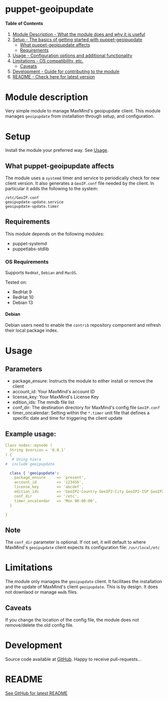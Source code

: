 # puppet-geoipupdate


#### Table of Contents
1. [Module Description - What the module does and why it is useful](#Module%20description)
1. [Setup - The basics of getting started with puppet-geoipupdate](#Setup)
   * [What puppet-geoipupdate affects](#What-puppet-geoipupdate-affects)
   * [Requirements](#Requirements)
1. [Usage - Configuration options and additional functionality](#Usage)
1. [Limitations - OS compatibility, etc.](#Limitations)
   * [Caveats](#Caveats)
1. [Development - Guide for contributing to the module](#Development)
1. [README - Check here for latest version](#README)

# Module description
Very simple module to manage MaxMind's geoipupdate client.
This module manages `geoipupdate` from installation through setup,
and configuration.


# Setup
Install the module your preferred way.
See [Usage](#usage).


## What puppet-geoipupdate affects
The module uses a `systemd` timer and service to periodically check for new
client version.
It also generates a `GeoIP.conf` file needed by the client.
In particular it adds the following to the system:
```
/etc/GeoIP.conf
geoipupdate-update.service
geoipupdate-update.timer
```


## Requirements
This module depends on the following modules:
- puppet-systemd
- puppetlabs-stdlib

### OS Requirements
Supports `RedHat`, `Debian` and `MacOS`.

Tested on:
- RedHat 9
- RedHat 10
- Debian 13

#### Debian
Debian users need to enable the `contrib` repository component and
refresh their local package index.

# Usage
## Parameters
- package_ensure: Instructs the module to either install or remove the client
- account_id: Your MaxMind's account ID
- license_key: Your MaxMind's License Key
- edition_ids: The mmdb file list
- conf_dir: The destination directory for MaxMind's config file `GeoIP.conf`
- timer_oncalendar: Setting within the `*.timer` unit file that defines a specific date and time for triggering the client update

## Example usage:
```yaml
Class nodes::mynode (
  String $version = '0.0.1'
) {
   # Using hiera
#  include geoipupdate

  class { 'geoipupdate':
    package_ensure     => 'present',
    account_id         => '123456',
    license_key        => 'abcdef',
    edition_ids        => 'GeoIP2-Country GeoIP2-City GeoIP2-ISP GeoIP2-Connection-Type',
    conf_dir           => '/etc',
    timer_oncalendar   => 'Mon 00:00:00',
  }

}
```

## Note
The `conf_dir` parameter is optional. If not set, it will default to where
MaxMind's `geoipupdate` client expects its configuration file: `/usr/local/etc`


# Limitations
The module only manages the `geoipupdate` client.
It facilitaes the installation and the update of MaxMind's client `geoipupdate`.
This is by design. It does not downlaod or manage `mmdb` files.


## Caveats
If you change the location of the config file, the module does not remove/delete
the old config file.


# Development
Source code available at [GitHub](https://github.com/stexads/puppet-geoipupdate).
Happy to receive pull-requests...


# README
[See GitHub for latest README](https://github.com/stexads/puppet-geoipupdate/blob/main/README.md)
